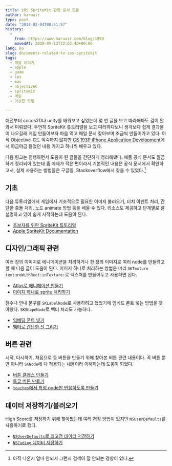 ```yaml
---
title: iOS SpriteKit 관련 문서 모음
author: haruair
type: post
date: "2014-02-04T00:41:57"
history:
  - 
    from: https://www.haruair.com/blog/1959
    movedAt: 2018-09-13T22:02:40+00:00
lang: ko
slug: documents-related-to-ios-spritekit
tags:
  - 개발 이야기
  - apple
  - game
  - ios
  - mac
  - objectiveC
  - spriteKit
  - 게임
  - 이상한 모임

---
```

예전부터 cocos2D나 unity를 배워보고 싶었는데 몇 번 글을 보고 따라해봐도 감이 안와서 미뤄왔다. 우연히 SpriteKit 튜토리얼을 보고 따라하다보니 생각보다 쉽게 결과물이 나오길래 게임 만들어보자 마음 먹고 매일 문서 찾아보며 조금씩 만들어가고 있다. 아직 Objective-C도 익숙하지 않지만 [CS 193P iPhone Application Development][1]에서 야금야금 들었던 내용 가지고 하나씩 배우고 있다.

다음 링크는 진행하면서 도움이 된 글들을 간단하게 정리해봤다. 애플 공식 문서도 깔끔하게 정리되어 있는데 좀 예제가 적은 편이라서 기본적인 내용은 공식 문서에서 확인하고서, 실제 사용하는 방법들은 구글링, Stackoverflow에서 찾을 수 있었다.[^1]

## 기초

다음 튜토리얼에서 게임에서 기초적으로 필요한 이미지 불러오기, 터치 이벤트 처리, 간단한 충돌 처리, 노드 animate 방법 등을 배울 수 있다. 리소스도 제공하고 단계별로 잘 설명하고 있어 쉽게 시작하는데 도움이 된다.

  * [초보자를 위한 SpriteKit 튜토리얼][2]
  * [Apple SpriteKit Documentation][3]

<!--more-->

## 디자인/그래픽 관련

여러 장의 이미지로 에니메이션을 처리하거나 한 장의 이미지로 여러 node를 만들려고 할 때 다음 글이 도움이 된다. 이미지 하나로 처리하는 방법은 미리 `SKTexture textureWithRect:inTexture:`로 텍스쳐를 만들어두고 사용하면 된다.

  * [Atlas로 애니메이션 만들기][4]
  * [이미지 하나로 sprite 처리하기][5]

점수나 안내 문구를 `SKLabelNode`로 사용하려고 했었기에 임베드 폰트 넣는 방법을 찾아봤다. `SKShapeNode`로 벡터 처리도 가능하다.

  * [임베딩 폰트 넣기][6]
  * [벡터로 간단한 선 그리기][7]

## 버튼 관련

시작, 다시하기, 처음으로 등 버튼을 만들기 위해 찾아본 버튼 관련 내용이다. 꼭 버튼 뿐만 아니라 `SKNode`에 다 적용되는 내용이라 이해하는데 도움이 되었다.

  * [버튼 클래스 만들기][8]
  * [토글 버튼 만들기][9]
  * [`touches`에서 특정 node만 반응하도록 만들기][10]

## 데이터 저장하기/불러오기

High Score를 저장하기 위해 찾아봤는데 여러 저장 방법이 있지만 `NSUserDefaults`를 사용하기로 했다.

  * [`NSUserDefaults`로 최고점 데이터 저장하기][11]
  * [`NSCoding` 데이터 저장하기][12]

[^1]:    
    아직 나온지 얼마 안되서 그런지 검색이 잘 안되는 경향이 있다.

 [1]: http://www.stanford.edu/class/cs193p/cgi-bin/drupal/
 [2]: http://www.raywenderlich.com/42699/spritekit-tutorial-for-beginners
 [3]: https://developer.apple.com/library/mac/documentation/GraphicsAnimation/Conceptual/SpriteKit_PG/Introduction/Introduction.html#//apple_ref/doc/uid/TP40013043
 [4]: http://www.raywenderlich.com/45152/sprite-kit-tutorial-animations-and-texture-atlases
 [5]: http://stackoverflow.com/questions/20271812/use-a-one-image-sprite-sheet-in-sprite-kit-ios
 [6]: http://codewithchris.com/common-mistakes-with-adding-custom-fonts-to-your-ios-app
 [7]: http://stackoverflow.com/questions/19092011/how-to-draw-a-line-in-sprite-kit
 [8]: http://stackoverflow.com/questions/18913673/ios-7-spritekit-buttons-menuitem
 [9]: http://stackoverflow.com/questions/19688451/how-to-make-a-toggle-button-on-spritekit/19694729#19694729
 [10]: http://stackoverflow.com/questions/19082202/spritekit-setting-up-buttons-in-skscene
 [11]: http://mobile.tutsplus.com/tutorials/iphone/nsuserdefaults_iphone-sdk/
 [12]: http://www.raywenderlich.com/1914/nscoding-tutorial-for-ios-how-to-save-your-app-data